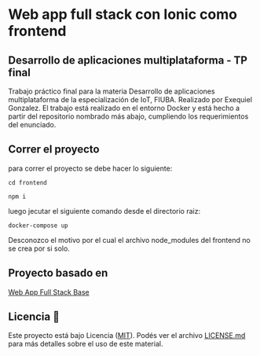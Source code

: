 Web app full stack con Ionic como frontend
==========================================
## Desarrollo de aplicaciones multiplataforma - TP final
Trabajo práctico final para la materia Desarrollo de aplicaciones multiplataforma de la especialización de IoT, FIUBA. Realizado por Exequiel Gonzalez.
El trabajo está realizado en el entorno Docker y está hecho a partir del repositorio nombrado más abajo, cumpliendo los requerimientos del enunciado.

## Correr el proyecto

para correr el proyecto se debe hacer lo siguiente:

```
cd frontend
```

```
npm i
```

luego jecutar el siguiente comando desde el directorio raiz:

```
docker-compose up
```

Desconozco el motivo por el cual el archivo node_modules del frontend no se crea por si solo.


## Proyecto basado en

[Web App Full Stack Base](https://github.com/PedroRosito/dam-docker)

## Licencia 📄

Este proyecto está bajo Licencia ([MIT](https://choosealicense.com/licenses/mit/)). Podés ver el archivo [LICENSE.md](LICENSE.md) para más detalles sobre el uso de este material.